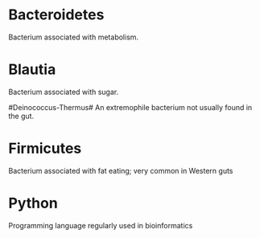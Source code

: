 
# Bacteroidetes
Bacterium associated with metabolism.

# Blautia
Bacterium associated with sugar.

#Deinococcus-Thermus#
An extremophile bacterium not usually found in the gut.

# Firmicutes
Bacterium associated with fat eating; very common in Western guts


# Python
Programming language regularly used in bioinformatics

